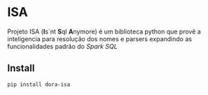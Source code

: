 # ISA

Projeto ISA (**I**s´nt **S**ql **A**nymore) é um biblioteca python que provê a inteligencia para resolução dos nomes e parsers expandindo as funcionalidades padrão do *Spark SQL*

## Install

```sh
pip install dora-isa
```